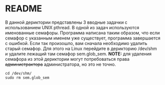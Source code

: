# README

В данной дериктории представлены 3 вводные задачки с использованием UNIX pthread.
В одной из задач используются именованные семафоры. 
Программа написана таким образом, что если семафор с указанным именем уже существует, программа 
завершается с ошибкой. Если так произошло, вам сначала необходимо удалить старый семафор.
Для этого на Linux перейдите в дерикторию /dev/shm и удалите лежащий там семафор sem.glob_sem.
__NOTE:__ для удаления семафора из этой дериктории могут потребоваться права 
~~администрактора~~ администратора, но это не точно.
```
cd /dev/shm/
sudo rm sem.glob_sem
```
